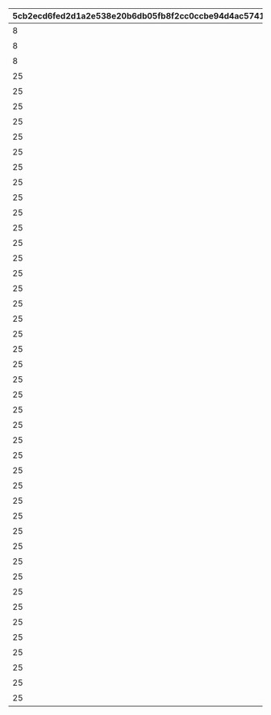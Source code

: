 |5cb2ecd6fed2d1a2e538e20b6db05fb8f2cc0ccbe94d4ac574141773c9152482|bb6d3488452475d2247bbc09d0fecf4a97cf45c0e1b3317d900387221eeb0f2f|605a955ce3d616f6e0bb7ab4f65c5c4e13d6c2c8813c80648ef2616d495f29a0|462e3be6f27e6079269a4953cc5afb56615bf165fe0120983937862034680042|7fbc62718a4b4918a3cb3b8011de6f7cd35f0b9d8d6a2bb319c9d100f6fd2428|7be275fbd3395bc5e0bae47ffdf7f77df7e949f46e933d1329aa0458bfe070b2|1acf0aaa3e06b7d284003311601072371b236e1e0b9cdb3f91af413b898a2137|449f73b34f1ac848e9194105ba5aac5370e77a81aaf276a4e1c890f3db40338b|e31647610b56c365ae171ae9b5c6d2904b5966bb60653c36edf8aaff8d2ffad5|e2b92c24311bd9829af2efc6f2bb9d1cb309baef70b1f16a90d15207b41b9777|ed2f7e027d44e82ea4d1999488fc2cb6d837781e669f206e6572726fda27b6d9|1c00bc45f860293a07cd7c4772db77abbc13e5ede5a8014aec42f1c82080c4bc|2483ddedfc7b7591198c052c51cf9b632c11cc38061fb908d844046e2682adf4|d86cbadc8e16fe93148b1909c760554493a00470935f86fef53ebed897984e8d|c90781c2b1251b0c3fe95e8a1b2d4a2814ba5e94eaa314040771b5b253cf5a20|
| --- | --- | --- | --- | --- | --- | --- | --- | --- | --- | --- | --- | --- | --- | --- |
|8|92407|924072001|96|6|90|924070100|前哨クエスト|92407010|25|924073001|1|0|92407020|0|
|8|92407|924072002|96|6|90|924070200|前哨クエスト|92407020|25|924073002|2|92407010|92407030|0|
|8|92407|924072003|96|6|90|924070300|前哨クエスト|92407030|25|924073003|3|92407020|0|0|
|25|92408|924082001|540|25|90|924080100|前哨クエスト|92408010|25|924083001|1|0|92408020|0|
|25|92408|924082002|540|25|90|924080200|前哨クエスト|92408020|25|924083002|2|92408010|92408030|0|
|25|92408|924082003|540|25|90|924080300|前哨クエスト|92408030|25|924083003|3|92408020|0|0|
|25|92409|924092001|540|25|90|924090100|前哨クエスト|92409010|25|924093001|1|0|92409020|0|
|25|92409|924092002|540|25|90|924090200|前哨クエスト|92409020|25|924093002|2|92409010|92409030|0|
|25|92409|924092003|540|25|90|924090300|前哨クエスト|92409030|25|924093003|3|92409020|0|0|
|25|92410|924102001|540|25|90|924100100|前哨クエスト|92410010|25|924103001|1|0|92410020|0|
|25|92410|924102002|540|25|90|924100200|前哨クエスト|92410020|25|924103002|2|92410010|92410030|0|
|25|92410|924102003|540|25|90|924100300|前哨クエスト|92410030|25|924103003|3|92410020|0|0|
|25|92411|924112001|540|25|90|924110100|前哨クエスト|92411010|25|924113001|1|0|92411020|0|
|25|92411|924112002|540|25|90|924110200|前哨クエスト|92411020|25|924113002|2|92411010|92411030|0|
|25|92411|924112003|540|25|90|924110300|前哨クエスト|92411030|25|924113003|3|92411020|0|0|
|25|92412|924122001|540|25|90|924120100|前哨クエスト|92412010|25|924123001|1|0|92412020|0|
|25|92412|924122002|540|25|90|924120200|前哨クエスト|92412020|25|924123002|2|92412010|92412030|0|
|25|92412|924122003|540|25|90|924120300|前哨クエスト|92412030|25|924123003|3|92412020|0|0|
|25|92414|924142001|540|25|90|924140100|前哨クエスト|92414010|25|924143001|1|0|92414020|0|
|25|92414|924142002|540|25|90|924140200|前哨クエスト|92414020|25|924143002|2|92414010|92414030|0|
|25|92414|924142003|540|25|90|924140300|前哨クエスト|92414030|25|924143003|3|92414020|0|0|
|25|92415|924152001|540|25|90|924150100|前哨クエスト|92415010|25|924153001|1|0|92415020|0|
|25|92415|924152002|540|25|90|924150200|前哨クエスト|92415020|25|924153002|2|92415010|92415030|0|
|25|92415|924152003|540|25|90|924150300|前哨クエスト|92415030|25|924153003|3|92415020|0|0|
|25|92416|924162001|540|25|90|924160100|前哨クエスト|92416010|25|924163001|1|0|92416020|0|
|25|92416|924162002|540|25|90|924160200|前哨クエスト|92416020|25|924163002|2|92416010|92416030|0|
|25|92416|924162003|540|25|90|924160300|前哨クエスト|92416030|25|924163003|3|92416020|0|0|
|25|92417|924172001|540|25|90|924170100|前哨クエスト|92417010|25|924173001|1|0|92417020|0|
|25|92417|924172002|540|25|90|924170200|前哨クエスト|92417020|25|924173002|2|92417010|92417030|0|
|25|92417|924172003|540|25|90|924170300|前哨クエスト|92417030|25|924173003|3|92417020|0|0|
|25|92418|924182001|540|25|90|924180100|前哨クエスト|92418010|25|924183001|1|0|92418020|0|
|25|92418|924182002|540|25|90|924180200|前哨クエスト|92418020|25|924183002|2|92418010|92418030|0|
|25|92418|924182003|540|25|90|924180300|前哨クエスト|92418030|25|924183003|3|92418020|0|0|
|25|92419|924192001|540|25|90|924190100|前哨クエスト|92419010|25|924193001|1|0|92419020|0|
|25|92419|924192002|540|25|90|924190200|前哨クエスト|92419020|25|924193002|2|92419010|92419030|0|
|25|92419|924192003|540|25|90|924190300|前哨クエスト|92419030|25|924193003|3|92419020|0|0|
|25|92420|924202001|540|25|90|924200100|前哨クエスト|92420010|25|924203001|1|0|92420020|0|
|25|92420|924202002|540|25|90|924200200|前哨クエスト|92420020|25|924203002|2|92420010|92420030|0|
|25|92420|924202003|540|25|90|924200300|前哨クエスト|92420030|25|924203003|3|92420020|0|0|
|25|92421|924212001|540|25|90|924010100|前哨クエスト|92421010|25|924213001|1|0|92421020|0|
|25|92421|924212002|540|25|90|924010200|前哨クエスト|92421020|25|924213002|2|92421010|92421030|0|
|25|92421|924212003|540|25|90|924010300|前哨クエスト|92421030|25|924213003|3|92421020|0|0|
|25|92413|925012001|540|25|90|925010100|前哨クエスト|92501010|25|925013001|1|0|92501020|0|
|25|92413|925012002|540|25|90|925010200|前哨クエスト|92501020|25|925013002|2|92501010|92501030|0|
|25|92413|925012003|540|25|90|925010300|前哨クエスト|92501030|25|925013003|3|92501020|0|0|